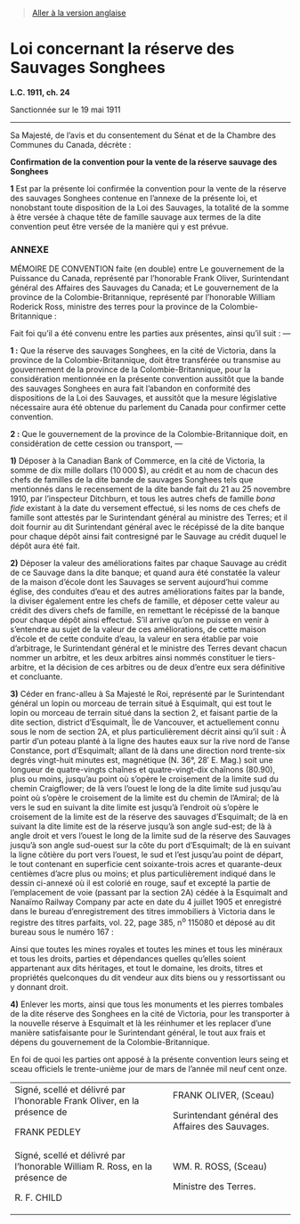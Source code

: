 > [Aller à la version anglaise](/en/Acts/Statutes%20of%20Canada/1911/c.%2024.md)

# Loi concernant la réserve des Sauvages Songhees

**L.C. 1911, ch. 24**


Sanctionnée sur le 19 mai 1911

----------



Sa Majesté, de l’avis et du consentement du Sénat et de la Chambre des Communes du Canada, décrète :






**Confirmation de la convention pour la vente de la réserve sauvage des Songhees**

**1** Est par la présente loi confirmée la convention pour la vente de la réserve des sauvages Songhees contenue en l’annexe de la présente loi, et nonobstant toute disposition de la Loi des Sauvages, la totalité de la somme à être versée à chaque tête de famille sauvage aux termes de la dite convention peut être versée de la manière qui y est prévue.




### **ANNEXE** 
MÉMOIRE DE CONVENTION faite (en double) entre Le gouvernement de la Puissance du Canada, représenté par l’honorable Frank Oliver, Surintendant général des Affaires des Sauvages du Canada; et Le gouvernement de la province de la Colombie-Britannique, représenté par l’honorable William Roderick Ross, ministre des terres pour la province de la Colombie-Britannique :

Fait foi qu’il a été convenu entre les parties aux présentes, ainsi qu’il suit : —

**1 :** Que la réserve des sauvages Songhees, en la cité de Victoria, dans la province de la Colombie-Britannique, doit être transférée ou transmise au gouvernement de la province de la Colombie-Britannique, pour la considération mentionnée en la présente convention aussitôt que la bande des sauvages Songhees en aura fait l’abandon en conformité des dispositions de la Loi des Sauvages, et aussitôt que la mesure législative nécessaire aura été obtenue du parlement du Canada pour confirmer cette convention.



**2 :** Que le gouvernement de la province de la Colombie-Britannique doit, en considération de cette cession ou transport, —

**1)** Déposer à la Canadian Bank of Commerce, en la cité de Victoria, la somme de dix mille dollars (10 000 $), au crédit et au nom de chacun des chefs de familles de la dite bande de sauvages Songhees tels que mentionnés dans le recensement de la dite bande fait du 21 au 25 novembre 1910, par l’inspecteur Ditchburn, et tous les autres chefs de famille *bona fide* existant à la date du versement effectué, si les noms de ces chefs de famille sont attestés par le Surintendant général au ministre des Terres; et il doit fournir au dit Surintendant général avec le récépissé de la dite banque pour chaque dépôt ainsi fait contresigné par le Sauvage au crédit duquel le dépôt aura été fait.



**2)** Déposer la valeur des améliorations faites par chaque Sauvage au crédit de ce Sauvage dans la dite banque; et quand aura été constatée la valeur de la maison d’école dont les Sauvages se servent aujourd’hui comme église, des conduites d’eau et des autres améliorations faites par la bande, la diviser également entre les chefs de famille, et déposer cette valeur au crédit des divers chefs de famille, en remettant le récépissé de la banque pour chaque dépôt ainsi effectué. S’il arrive qu’on ne puisse en venir à s’entendre au sujet de la valeur de ces améliorations, de cette maison d’école et de cette conduite d’eau, la valeur en sera établie par voie d’arbitrage, le Surintendant général et le ministre des Terres devant chacun nommer un arbitre, et les deux arbitres ainsi nommés constituer le tiers-arbitre, et la décision de ces arbitres ou de deux d’entre eux sera définitive et concluante.



**3)** Céder en franc-alleu à Sa Majesté le Roi, représenté par le Surintendant général un lopin ou morceau de terrain situé à Esquimalt, qui est tout le lopin ou morceau de terrain situé dans la section 2, et faisant partie de la dite section, district d’Esquimalt, Île de Vancouver, et actuellement connu sous le nom de section 2A, et plus particulièrement décrit ainsi qu’il suit : À partir d’un poteau planté à la ligne des hautes eaux sur la rive nord de l’anse Constance, port d’Esquimalt; allant de là dans une direction nord trente-six degrés vingt-huit minutes est, magnétique (N. 36°, 28′ E. Mag.) soit une longueur de quatre-vingts chaînes et quatre-vingt-dix chaînons (80.90), plus ou moins, jusqu’au point où s’opère le croisement de la limite sud du chemin Craigflower; de là vers l’ouest le long de la dite limite sud jusqu’au point où s’opère le croisement de la limite est du chemin de l’Amiral; de là vers le sud en suivant la dite limite est jusqu’à l’endroit où s’opère le croisement de la limite est de la réserve des sauvages d’Esquimalt; de là en suivant la dite limite est de la réserve jusqu’à son angle sud-est; de là à angle droit et vers l’ouest le long de la limite sud de la réserve des Sauvages jusqu’à son angle sud-ouest sur la côte du port d’Esquimalt; de là en suivant la ligne côtière du port vers l’ouest, le sud et l’est jusqu’au point de départ, le tout contenant en superficie cent soixante-trois acres et quarante-deux centièmes d’acre plus ou moins; et plus particulièrement indiqué dans le dessin ci-annexé où il est colorié en rouge, sauf et excepté la partie de l’emplacement de voie (passant par la section 2A) cédée à la Esquimalt and Nanaïmo Railway Company par acte en date du 4 juillet 1905 et enregistré dans le bureau d’enregistrement des titres immobiliers à Victoria dans le registre des titres parfaits, vol. 22, page 385, n<sup>o</sup> 115080 et déposé au dit bureau sous le numéro 167 :

Ainsi que toutes les mines royales et toutes les mines et tous les minéraux et tous les droits, parties et dépendances quelles qu’elles soient appartenant aux dits héritages, et tout le domaine, les droits, titres et propriétés quelconques du dit vendeur aux dits biens ou y ressortissant ou y donnant droit.





**4)** Enlever les morts, ainsi que tous les monuments et les pierres tombales de la dite réserve des Songhees en la cité de Victoria, pour les transporter à la nouvelle réserve à Esquimalt et là les réinhumer et les replacer d’une manière satisfaisante pour le Surintendant général, le tout aux frais et dépens du gouvernement de la Colombie-Britannique.







En foi de quoi les parties ont apposé à la présente convention leurs seing et sceau officiels le trente-unième jour de mars de l’année mil neuf cent onze.
<table>
<tr>
<td>Signé, scellé et délivré par l’honorable Frank Oliver, en la présence de

FRANK PEDLEY



</td>
<td>FRANK OLIVER, (Sceau)

Surintendant général des Affaires des Sauvages.



</td>
</tr>
<tr>
<td>Signé, scellé et délivré par l’honorable William R. Ross, en la présence de

R. F. CHILD



</td>
<td>WM. R. ROSS, (Sceau)

Ministre des Terres.



</td>
</tr>
</table>






